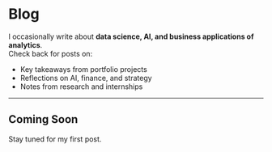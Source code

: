 # Blog

I occasionally write about **data science, AI, and business applications of analytics**.  
Check back for posts on:

- Key takeaways from portfolio projects  
- Reflections on AI, finance, and strategy  
- Notes from research and internships  

---

## Coming Soon
Stay tuned for my first post.
